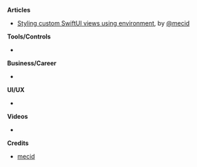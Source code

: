
**Articles**

* [Styling custom SwiftUI views using environment](https://swiftwithmajid.com/2020/12/09/styling-custom-swiftui-views-using-environment/), by [@mecid](https://twitter.com/mecid)

**Tools/Controls**

* 

**Business/Career**

* 

**UI/UX**

* 

**Videos**

* 

**Credits**

* [mecid](https://github.com/mecid)
